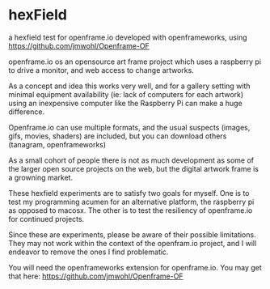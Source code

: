 # hexField
a hexfield test for openframe.io developed with openframeworks, using https://github.com/jmwohl/Openframe-OF

openframe.io os an opensource art frame project which uses a raspberry pi to drive a monitor, and web access to change artworks.

As a concept and idea this works very well, and for a gallery setting with minimal equipment availability (ie: lack of computers for each artwork) using an inexpensive computer like the Raspberry Pi can make a huge difference.

Openframe.io can use multiple formats, and the usual suspects (images, gifs, movies, shaders) are included, but you can download others (tanagram, openframeworks)

As a small cohort of people there is not as much development as some of the larger open source projects on the web, but the digital artwork frame is a growning market.

These hexfield experiments are to satisfy two goals for myself. One is to test my programming acumen for an alternative platform, the raspberry pi as opposed to macosx. The other is to test the resiliency of openframe.io for continued projects.

Since these are experiments, please be aware of their possible limitations. They may not work within the context of the openfram.io project, and I will endeavor to remove the ones I find problematic. 

You will need the openframeworks extension for openframe.io. You may get that here: https://github.com/jmwohl/Openframe-OF
